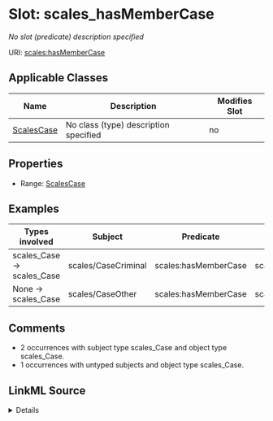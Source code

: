 

# Slot: scales_hasMemberCase


_No slot (predicate) description specified_





URI: [scales:hasMemberCase](http://schemas.scales-okn.org/rdf/scales#hasMemberCase)



<!-- no inheritance hierarchy -->





## Applicable Classes

| Name | Description | Modifies Slot |
| --- | --- | --- |
| [ScalesCase](../classes/ScalesCase.md) | No class (type) description specified |  no  |







## Properties

* Range: [ScalesCase](../classes/ScalesCase.md)






## Examples

| Types involved | Subject | Predicate | Object |
| --- | --- | --- | --- |
| scales_Case → scales_Case | scales/CaseCriminal | scales:hasMemberCase | scales/CaseCivil |
| None → scales_Case | scales/CaseOther | scales:hasMemberCase | scales/CaseCivil |


## Comments

* 2 occurrences with subject type scales_Case and object type scales_Case.
* 1 occurrences with untyped subjects and object type scales_Case.



## LinkML Source

<details>

```yaml
name: scales_hasMemberCase
description: No slot (predicate) description specified
comments:
- 2 occurrences with subject type scales_Case and object type scales_Case.
- 1 occurrences with untyped subjects and object type scales_Case.
examples:
- description: scales_Case → scales_Case
  object:
    example_object: scales/CaseCivil
    example_object_type: scales_Case
    example_predicate: scales:hasMemberCase
    example_subject: scales/CaseCriminal
    example_subject_type: scales_Case
- description: None → scales_Case
  object:
    example_object: scales/CaseCivil
    example_object_type: scales_Case
    example_predicate: scales:hasMemberCase
    example_subject: scales/CaseOther
    example_subject_type: None
from_schema: scales-kg-new
rank: 1000
slot_uri: scales:hasMemberCase
alias: scales_hasMemberCase
domain_of:
- scales_Case
range: scales_Case

```
</details>